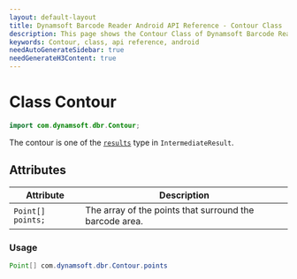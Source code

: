 ```yaml
---
layout: default-layout
title: Dynamsoft Barcode Reader Android API Reference - Contour Class
description: This page shows the Contour Class of Dynamsoft Barcode Reader for Android SDK.
keywords: Contour, class, api reference, android
needAutoGenerateSidebar: true
needGenerateH3Content: true
---
```



# Class Contour

```java
import com.dynamsoft.dbr.Contour;
```

The contour is one of the [`results`](class-IntermediateResult.md#results) type in `IntermediateResult`.

## Attributes
  
| Attribute | Description |
|---------- | ----------- |
| `Point[] points;` | The array of the points that surround the barcode area. |
  
### Usage

```java
Point[] com.dynamsoft.dbr.Contour.points
```  

